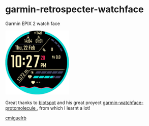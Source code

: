 # garmin-retrospecter-watchface
Garmin EPIX 2 watch face

<img src="RetroDev.png" alt="screenshot" width="200"/>

Great thanks to [blotspot](https://github.com/blotspot) and his great proyect [garmin-watchface-protomolecule
](https://github.com/blotspot/garmin-watchface-protomolecule), from which I learnt a lot!


[cmiguelrb](https://cmiguelrb.github.io/)
